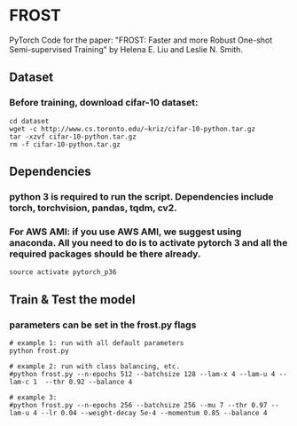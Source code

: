 
# FROST

PyTorch Code for the paper: "FROST: Faster and more Robust One-shot Semi-supervised Training" by Helena E. Liu and Leslie N. Smith.


## Dataset
### Before training, download cifar-10 dataset: 

    cd dataset
    wget -c http://www.cs.toronto.edu/~kriz/cifar-10-python.tar.gz
    tar -xzvf cifar-10-python.tar.gz
    rm -f cifar-10-python.tar.gz
    
## Dependencies
### python 3 is required to run the script. Dependencies include torch, torchvision, pandas, tqdm, cv2. 

### For AWS AMI: if you use AWS AMI, we suggest using anaconda. All you need to do is to activate pytorch 3 and all the required packages should be there already.
    source activate pytorch_p36

## Train & Test the model
### parameters can be set in the frost.py flags

    # example 1: run with all default parameters
    python frost.py

    # example 2: run with class balancing, etc.
    #python frost.py --n-epochs 512 --batchsize 128 --lam-x 4 --lam-u 4 --lam-c 1  --thr 0.92 --balance 4

    # example 3: 
    #python frost.py --n-epochs 256 --batchsize 256 --mu 7 --thr 0.97 --lam-u 4 --lr 0.04 --weight-decay 5e-4 --momentum 0.85 --balance 4 